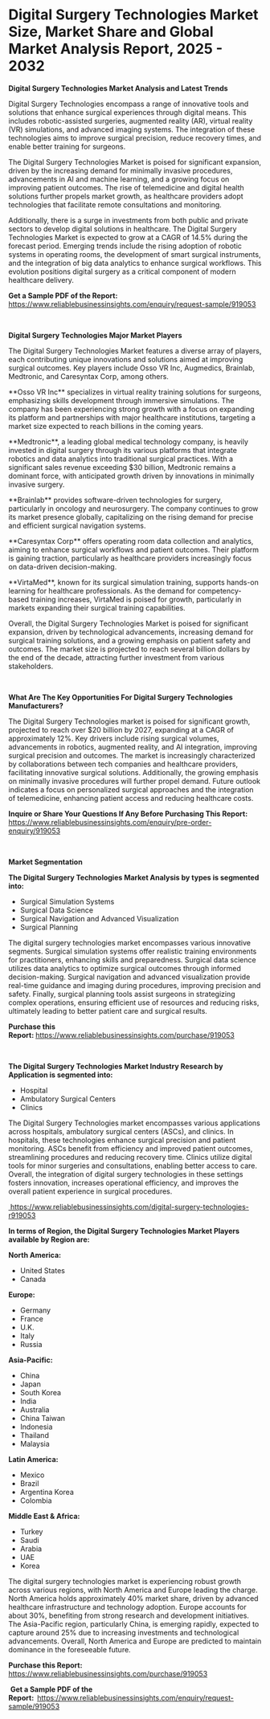 <p><h1>Digital Surgery Technologies Market Size, Market Share and Global Market Analysis Report, 2025 - 2032</h1></p><p><strong>Digital Surgery Technologies Market Analysis and Latest Trends</strong></p>
<p><p>Digital Surgery Technologies encompass a range of innovative tools and solutions that enhance surgical experiences through digital means. This includes robotic-assisted surgeries, augmented reality (AR), virtual reality (VR) simulations, and advanced imaging systems. The integration of these technologies aims to improve surgical precision, reduce recovery times, and enable better training for surgeons.</p><p>The Digital Surgery Technologies Market is poised for significant expansion, driven by the increasing demand for minimally invasive procedures, advancements in AI and machine learning, and a growing focus on improving patient outcomes. The rise of telemedicine and digital health solutions further propels market growth, as healthcare providers adopt technologies that facilitate remote consultations and monitoring.</p><p>Additionally, there is a surge in investments from both public and private sectors to develop digital solutions in healthcare. The Digital Surgery Technologies Market is expected to grow at a CAGR of 14.5% during the forecast period. Emerging trends include the rising adoption of robotic systems in operating rooms, the development of smart surgical instruments, and the integration of big data analytics to enhance surgical workflows. This evolution positions digital surgery as a critical component of modern healthcare delivery.</p></p>
<p><strong>Get a Sample PDF of the Report:&nbsp;</strong> <a href="https://www.reliablebusinessinsights.com/enquiry/request-sample/919053?utm_campaign=2750&utm_medium=2&utm_source=Github&utm_content=ia&utm_term=18042025&utm_id=digital-surgery-technologies">https://www.reliablebusinessinsights.com/enquiry/request-sample/919053</a></p>
<p>&nbsp;</p>
<p><strong>Digital Surgery Technologies Major Market Players</strong></p>
<p><p>The Digital Surgery Technologies Market features a diverse array of players, each contributing unique innovations and solutions aimed at improving surgical outcomes. Key players include Osso VR Inc, Augmedics, Brainlab, Medtronic, and Caresyntax Corp, among others.</p><p>**Osso VR Inc** specializes in virtual reality training solutions for surgeons, emphasizing skills development through immersive simulations. The company has been experiencing strong growth with a focus on expanding its platform and partnerships with major healthcare institutions, targeting a market size expected to reach billions in the coming years.</p><p>**Medtronic**, a leading global medical technology company, is heavily invested in digital surgery through its various platforms that integrate robotics and data analytics into traditional surgical practices. With a significant sales revenue exceeding $30 billion, Medtronic remains a dominant force, with anticipated growth driven by innovations in minimally invasive surgery.</p><p>**Brainlab** provides software-driven technologies for surgery, particularly in oncology and neurosurgery. The company continues to grow its market presence globally, capitalizing on the rising demand for precise and efficient surgical navigation systems.</p><p>**Caresyntax Corp** offers operating room data collection and analytics, aiming to enhance surgical workflows and patient outcomes. Their platform is gaining traction, particularly as healthcare providers increasingly focus on data-driven decision-making.</p><p>**VirtaMed**, known for its surgical simulation training, supports hands-on learning for healthcare professionals. As the demand for competency-based training increases, VirtaMed is poised for growth, particularly in markets expanding their surgical training capabilities.</p><p>Overall, the Digital Surgery Technologies Market is poised for significant expansion, driven by technological advancements, increasing demand for surgical training solutions, and a growing emphasis on patient safety and outcomes. The market size is projected to reach several billion dollars by the end of the decade, attracting further investment from various stakeholders.</p></p>
<p>&nbsp;</p>
<p><strong>What Are The Key Opportunities For Digital Surgery Technologies Manufacturers?</strong></p>
<p><p>The Digital Surgery Technologies market is poised for significant growth, projected to reach over $20 billion by 2027, expanding at a CAGR of approximately 12%. Key drivers include rising surgical volumes, advancements in robotics, augmented reality, and AI integration, improving surgical precision and outcomes. The market is increasingly characterized by collaborations between tech companies and healthcare providers, facilitating innovative surgical solutions. Additionally, the growing emphasis on minimally invasive procedures will further propel demand. Future outlook indicates a focus on personalized surgical approaches and the integration of telemedicine, enhancing patient access and reducing healthcare costs.</p></p>
<p><strong>Inquire or Share Your Questions If Any Before Purchasing This Report:</strong> <a href="https://www.reliablebusinessinsights.com/enquiry/pre-order-enquiry/919053?utm_campaign=2750&utm_medium=2&utm_source=Github&utm_content=ia&utm_term=18042025&utm_id=digital-surgery-technologies">https://www.reliablebusinessinsights.com/enquiry/pre-order-enquiry/919053</a></p>
<p>&nbsp;</p>
<p><strong>Market Segmentation</strong></p>
<p><strong>The Digital Surgery Technologies Market Analysis by types is segmented into:</strong></p>
<p><ul><li>Surgical Simulation Systems</li><li>Surgical Data Science</li><li>Surgical Navigation and Advanced Visualization</li><li>Surgical Planning</li></ul></p>
<p><p>The digital surgery technologies market encompasses various innovative segments. Surgical simulation systems offer realistic training environments for practitioners, enhancing skills and preparedness. Surgical data science utilizes data analytics to optimize surgical outcomes through informed decision-making. Surgical navigation and advanced visualization provide real-time guidance and imaging during procedures, improving precision and safety. Finally, surgical planning tools assist surgeons in strategizing complex operations, ensuring efficient use of resources and reducing risks, ultimately leading to better patient care and surgical results.</p></p>
<p><strong>Purchase this Report:&nbsp;</strong><a href="https://www.reliablebusinessinsights.com/purchase/919053?utm_campaign=2750&utm_medium=2&utm_source=Github&utm_content=ia&utm_term=18042025&utm_id=digital-surgery-technologies">https://www.reliablebusinessinsights.com/purchase/919053</a></p>
<p>&nbsp;</p>
<p><strong>The Digital Surgery Technologies Market Industry Research by Application is segmented into:</strong></p>
<p><ul><li>Hospital</li><li>Ambulatory Surgical Centers</li><li>Clinics</li></ul></p>
<p><p>The Digital Surgery Technologies market encompasses various applications across hospitals, ambulatory surgical centers (ASCs), and clinics. In hospitals, these technologies enhance surgical precision and patient monitoring. ASCs benefit from efficiency and improved patient outcomes, streamlining procedures and reducing recovery time. Clinics utilize digital tools for minor surgeries and consultations, enabling better access to care. Overall, the integration of digital surgery technologies in these settings fosters innovation, increases operational efficiency, and improves the overall patient experience in surgical procedures.</p></p>
<p><a href="https://www.reliablebusinessinsights.com/digital-surgery-technologies-r919053?utm_campaign=2750&utm_medium=2&utm_source=Github&utm_content=ia&utm_term=18042025&utm_id=digital-surgery-technologies">&nbsp;https://www.reliablebusinessinsights.com/digital-surgery-technologies-r919053</a></p>
<p><strong>In terms of Region, the Digital Surgery Technologies Market Players available by Region are:</strong></p>
<p>
    <p> <strong> North America: </strong>
        <ul>
            <li>United States</li>
            <li>Canada</li>
        </ul>
        </p> 
    <p> <strong> Europe: </strong>
        <ul>
            <li>Germany</li>
            <li>France</li>
            <li>U.K.</li>
            <li>Italy</li>
            <li>Russia</li>
        </ul>
        </p> 
    <p> <strong> Asia-Pacific: </strong>
        <ul>
            <li>China</li>
            <li>Japan</li>
            <li>South Korea</li>
            <li>India</li>
            <li>Australia</li>
            <li>China Taiwan</li>
            <li>Indonesia</li>
            <li>Thailand</li>
            <li>Malaysia</li>
        </ul>
        </p> 
    <p> <strong> Latin America: </strong>
        <ul>
            <li>Mexico</li>
            <li>Brazil</li>
            <li>Argentina Korea</li>
            <li>Colombia</li>
        </ul>
        </p> 
    <p> <strong> Middle East & Africa: </strong>
        <ul>
            <li>Turkey</li>
            <li>Saudi</li>
            <li>Arabia</li>
            <li>UAE</li>
            <li>Korea</li>
        </ul>
    </p>
    </p>
<p><p>The digital surgery technologies market is experiencing robust growth across various regions, with North America and Europe leading the charge. North America holds approximately 40% market share, driven by advanced healthcare infrastructure and technology adoption. Europe accounts for about 30%, benefiting from strong research and development initiatives. The Asia-Pacific region, particularly China, is emerging rapidly, expected to capture around 25% due to increasing investments and technological advancements. Overall, North America and Europe are predicted to maintain dominance in the foreseeable future.</p></p>
<p><strong>Purchase this Report: </strong><a href="https://www.reliablebusinessinsights.com/purchase/919053?utm_campaign=2750&utm_medium=2&utm_source=Github&utm_content=ia&utm_term=18042025&utm_id=digital-surgery-technologies">https://www.reliablebusinessinsights.com/purchase/919053</a></p>
<p>&nbsp;<strong>Get a Sample PDF of the Report:&nbsp;&nbsp;</strong><a href="https://www.reliablebusinessinsights.com/enquiry/request-sample/919053?utm_campaign=2750&utm_medium=2&utm_source=Github&utm_content=ia&utm_term=18042025&utm_id=digital-surgery-technologies">https://www.reliablebusinessinsights.com/enquiry/request-sample/919053</a></p>
<p><strong></strong></p>
<p><p></p><p></p><p></p></p>